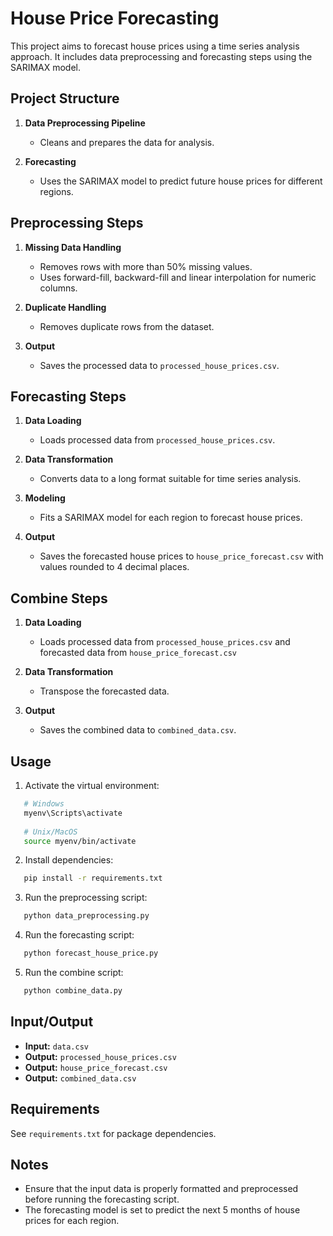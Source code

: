 # House Price Forecasting

This project aims to forecast house prices using a time series analysis approach. It includes data preprocessing and forecasting steps using the SARIMAX model.

## Project Structure

1. **Data Preprocessing Pipeline**
   - Cleans and prepares the data for analysis.

2. **Forecasting**
   - Uses the SARIMAX model to predict future house prices for different regions.

## Preprocessing Steps

1. **Missing Data Handling**
   - Removes rows with more than 50% missing values.
   - Uses forward-fill, backward-fill and linear interpolation for numeric columns.

2. **Duplicate Handling**
   - Removes duplicate rows from the dataset.

3. **Output**
   - Saves the processed data to `processed_house_prices.csv`.
   

## Forecasting Steps

1. **Data Loading**
   - Loads processed data from `processed_house_prices.csv`.

2. **Data Transformation**
   - Converts data to a long format suitable for time series analysis.

3. **Modeling**
   - Fits a SARIMAX model for each region to forecast house prices.

4. **Output**
   - Saves the forecasted house prices to `house_price_forecast.csv` with values rounded to 4 decimal places.

## Combine Steps

1. **Data Loading**
   - Loads processed data from `processed_house_prices.csv` and forecasted data from `house_price_forecast.csv`

2. **Data Transformation**
   - Transpose the forecasted data.

3. **Output**
   - Saves the combined data to `combined_data.csv`.

## Usage

1. Activate the virtual environment:   
```bash
   # Windows
   myenv\Scripts\activate
   
   # Unix/MacOS
   source myenv/bin/activate   
```

2. Install dependencies:   
```bash
   pip install -r requirements.txt   
```

3. Run the preprocessing script:   
```bash
   python data_preprocessing.py   
   ```

4. Run the forecasting script:   
```bash
   python forecast_house_price.py   
```

5. Run the combine script:   
```bash
   python combine_data.py   
```

## Input/Output

- **Input:** `data.csv`
- **Output:** `processed_house_prices.csv`
- **Output:** `house_price_forecast.csv`
- **Output:** `combined_data.csv`

## Requirements

See `requirements.txt` for package dependencies.

## Notes

- Ensure that the input data is properly formatted and preprocessed before running the forecasting script.
- The forecasting model is set to predict the next 5 months of house prices for each region.